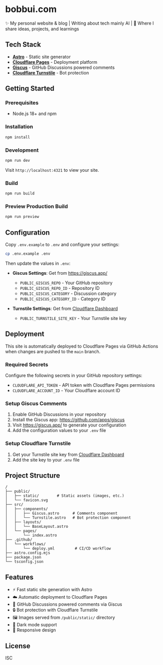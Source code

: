 # bobbui.com

✨ My personal website & blog | Writing about tech mainly AI | 🚀 Where I share ideas, projects, and learnings

## Tech Stack

- **[Astro](https://astro.build/)** - Static site generator
- **[Cloudflare Pages](https://pages.cloudflare.com/)** - Deployment platform
- **[Giscus](https://giscus.app/)** - GitHub Discussions powered comments
- **[Cloudflare Turnstile](https://www.cloudflare.com/products/turnstile/)** - Bot protection

## Getting Started

### Prerequisites

- Node.js 18+ and npm

### Installation

```bash
npm install
```

### Development

```bash
npm run dev
```

Visit `http://localhost:4321` to view your site.

### Build

```bash
npm run build
```

### Preview Production Build

```bash
npm run preview
```

## Configuration

Copy `.env.example` to `.env` and configure your settings:

```bash
cp .env.example .env
```

Then update the values in `.env`:

- **Giscus Settings**: Get from https://giscus.app/
  - `PUBLIC_GISCUS_REPO` - Your GitHub repository
  - `PUBLIC_GISCUS_REPO_ID` - Repository ID
  - `PUBLIC_GISCUS_CATEGORY` - Discussion category
  - `PUBLIC_GISCUS_CATEGORY_ID` - Category ID

- **Turnstile Settings**: Get from [Cloudflare Dashboard](https://dash.cloudflare.com/?to=/:account/turnstile)
  - `PUBLIC_TURNSTILE_SITE_KEY` - Your Turnstile site key

## Deployment

This site is automatically deployed to Cloudflare Pages via GitHub Actions when changes are pushed to the `main` branch.

### Required Secrets

Configure the following secrets in your GitHub repository settings:

- `CLOUDFLARE_API_TOKEN` - API token with Cloudflare Pages permissions
- `CLOUDFLARE_ACCOUNT_ID` - Your Cloudflare account ID

### Setup Giscus Comments

1. Enable GitHub Discussions in your repository
2. Install the Giscus app: https://github.com/apps/giscus
3. Visit https://giscus.app/ to generate your configuration
4. Add the configuration values to your `.env` file

### Setup Cloudflare Turnstile

1. Get your Turnstile site key from [Cloudflare Dashboard](https://dash.cloudflare.com/?to=/:account/turnstile)
2. Add the site key to your `.env` file

## Project Structure

```
/
├── public/
│   ├── static/        # Static assets (images, etc.)
│   └── favicon.svg
├── src/
│   ├── components/
│   │   ├── Giscus.astro      # Comments component
│   │   └── Turnstile.astro   # Bot protection component
│   ├── layouts/
│   │   └── BaseLayout.astro
│   └── pages/
│       └── index.astro
├── .github/
│   └── workflows/
│       └── deploy.yml         # CI/CD workflow
├── astro.config.mjs
├── package.json
└── tsconfig.json
```

## Features

- ⚡ Fast static site generation with Astro
- ☁️ Automatic deployment to Cloudflare Pages
- 💬 GitHub Discussions powered comments via Giscus
- 🔒 Bot protection with Cloudflare Turnstile
- 🖼️ Images served from `/public/static/` directory
- 🎨 Dark mode support
- 📱 Responsive design

## License

ISC


